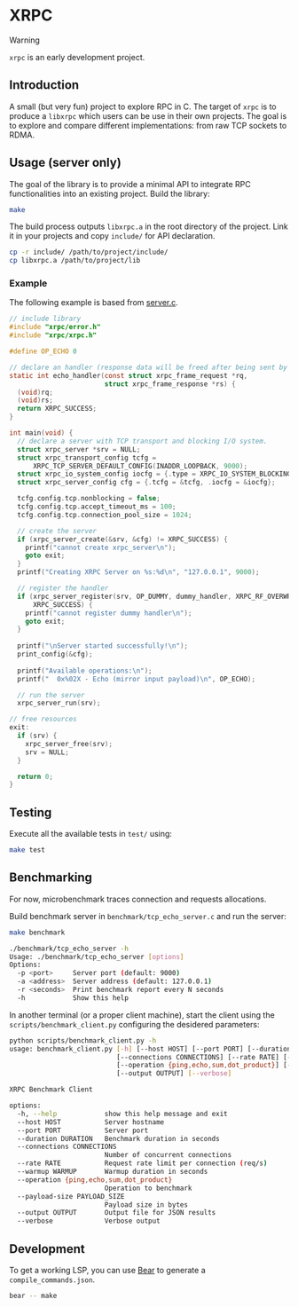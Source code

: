 # XRPC

> [!WARNING]
> `xrpc` is an early development project.

## Introduction
A small (but very fun) project to explore RPC in C.
The target of `xrpc` is to produce a `libxrpc` which users can be use in their own projects.
The goal is to explore and compare different implementations: from raw TCP sockets to RDMA.


## Usage (server only)

The goal of the library is to provide a minimal API to integrate RPC functionalities into an existing project.
Build the library:

```sh
make
```

The build process outputs `libxrpc.a` in the root directory of the project. 
Link it in your projects and copy `include/` for API declaration.

```sh
cp -r include/ /path/to/project/include/
cp libxrpc.a /path/to/project/lib
```

### Example
The following example is based from [server.c](./examples/tcp/server.c).
```c
// include library
#include "xrpc/error.h"
#include "xrpc/xrpc.h"

#define OP_ECHO 0

// declare an handler (response data will be freed after being sent by the caller)
static int echo_handler(const struct xrpc_frame_request *rq,
                        struct xrpc_frame_response *rs) {
  (void)rq;
  (void)rs;
  return XRPC_SUCCESS;
}

int main(void) {
  // declare a server with TCP transport and blocking I/O system.
  struct xrpc_server *srv = NULL;
  struct xrpc_transport_config tcfg =
      XRPC_TCP_SERVER_DEFAULT_CONFIG(INADDR_LOOPBACK, 9000);
  struct xrpc_io_system_config iocfg = {.type = XRPC_IO_SYSTEM_BLOCKING};
  struct xrpc_server_config cfg = {.tcfg = &tcfg, .iocfg = &iocfg};

  tcfg.config.tcp.nonblocking = false;
  tcfg.config.tcp.accept_timeout_ms = 100;
  tcfg.config.tcp.connection_pool_size = 1024;

  // create the server
  if (xrpc_server_create(&srv, &cfg) != XRPC_SUCCESS) {
    printf("cannot create xrpc_server\n");
    goto exit;
  }
  printf("Creating XRPC Server on %s:%d\n", "127.0.0.1", 9000);

  // register the handler 
  if (xrpc_server_register(srv, OP_DUMMY, dummy_handler, XRPC_RF_OVERWRITE) !=
      XRPC_SUCCESS) {
    printf("cannot register dummy handler\n");
    goto exit;
  }
  
  printf("\nServer started successfully!\n");
  print_config(&cfg);
  
  printf("Available operations:\n");
  printf("  0x%02X - Echo (mirror input payload)\n", OP_ECHO);

  // run the server
  xrpc_server_run(srv);

// free resources
exit:
  if (srv) {
    xrpc_server_free(srv);
    srv = NULL;
  }

  return 0;
}

```


## Testing
Execute all the available tests in `test/` using:

```sh
make test
```

## Benchmarking

For now, microbenchmark traces connection and requests allocations.

Build benchmark server in `benchmark/tcp_echo_server.c` and run the server:

```sh
make benchmark

./benchmark/tcp_echo_server -h
Usage: ./benchmark/tcp_echo_server [options]
Options:
  -p <port>     Server port (default: 9000)
  -a <address>  Server address (default: 127.0.0.1)
  -r <seconds>  Print benchmark report every N seconds
  -h            Show this help
```

In another terminal (or a proper client machine), start the client using the `scripts/benchmark_client.py`
configuring the desidered parameters:

```sh
python scripts/benchmark_client.py -h
usage: benchmark_client.py [-h] [--host HOST] [--port PORT] [--duration DURATION]
                           [--connections CONNECTIONS] [--rate RATE] [--warmup WARMUP]
                           [--operation {ping,echo,sum,dot_product}] [--payload-size PAYLOAD_SIZE]
                           [--output OUTPUT] [--verbose]

XRPC Benchmark Client

options:
  -h, --help            show this help message and exit
  --host HOST           Server hostname
  --port PORT           Server port
  --duration DURATION   Benchmark duration in seconds
  --connections CONNECTIONS
                        Number of concurrent connections
  --rate RATE           Request rate limit per connection (req/s)
  --warmup WARMUP       Warmup duration in seconds
  --operation {ping,echo,sum,dot_product}
                        Operation to benchmark
  --payload-size PAYLOAD_SIZE
                        Payload size in bytes
  --output OUTPUT       Output file for JSON results
  --verbose             Verbose output
```

## Development
To get a working LSP, you can use [Bear](https://github.com/rizsotto/Bear) to generate a `compile_commands.json`.

```sh
bear -- make
```
